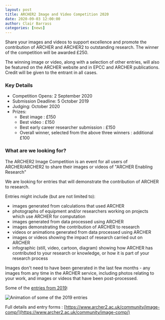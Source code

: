 ```yaml
---
layout: post
title: ARCHER2 Image and Video Competition 2020
date: 2020-09-03 12:00:00
author: Clair Barrass
categories: [news]
---
```



Share your images and videos to support excellence and promote the contribution of ARCHER and ARCHER2 to outstanding research.
The winner of the competition will be awarded £250.

The winning image or video, along with a selection of other entries, will also be featured on the ARCHER website and in EPCC and ARCHER publications. Credit will be given to the entrant in all cases.

### Key Details 

- Competition Opens: 2 September 2020
- Submission Deadline: 5 October 2019
- Judging: October 2020
- Prizes:
    - Best image : £150
    - Best video : £150
    - Best early career researcher submission : £150
    - Overall winner, selected from the above three winners : additional £100

### What are we looking for?

The ARCHER2 Image Competition is an event for all users of ARCHER/ARCHER2 to share their images or videos of "ARCHER Enabling Research"

We are looking for entries that will demonstrate the contribution of ARCHER to research.

Entries might include (but are not limited to):

-    images generated from calculations that used ARCHER
-    photographs of equipment and/or researchers working on projects which use ARCHER for computation
-    images generated from data processed using ARCHER
-    images demonstrating the contribution of ARCHER to research
-    videos or animations generated from data processed using ARCHER
-    images or videos showing the impact of research carried out on ARCHER
-    infographic (still, video, cartoon, diagram) showing how ARCHER has contributed to your research or knowledge, or how it is part of your research process

Images don't need to have been generated in the last few months - any images from any time in the ARCHER service, including photos relating to your work, and images or videos that have been post-processed.

Some of the [entries from 2019](http://www.archer.ac.uk/about-archer/news-events/events/image-comp/gallery-2019/index.php):

<img src="{{ site.baseurl }}/community/image-comp/ImageComp2019.gif" alt="Animation of some of the 2019 entries"  />

Full details and entry forms : [https://www.archer2.ac.uk/community/image-comp/](https://www.archer2.ac.uk/community/image-comp/)


